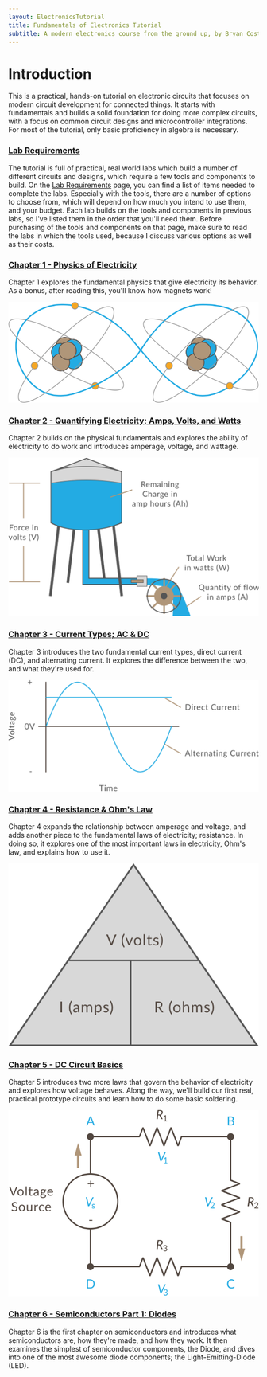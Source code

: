 ```yaml
---
layout: ElectronicsTutorial
title: Fundamentals of Electronics Tutorial
subtitle: A modern electronics course from the ground up, by Bryan Costanich.
---
```


# Introduction

This is a practical, hands-on tutorial on electronic circuits that focuses on modern circuit development for connected things. It starts with fundamentals and builds a solid foundation for doing more complex circuits, with a focus on common circuit designs and microcontroller integrations. For most of the tutorial, only basic proficiency in algebra is necessary.

### [Lab Requirements](Prologue/Requirements)

The tutorial is full of practical, real world labs which build a number of different circuits and designs, which require a few tools and components to build. On the [Lab Requirements](Prologue/Requirements) page, you can find a list of items needed to complete the labs. Especially with the tools, there are a number of options to choose from, which will depend on how much you intend to use them, and your budget. Each lab builds on the tools and components in previous labs, so I've listed them in the order that you'll need them. Before purchasing of the tools and components on that page, make sure to read the labs in which the tools used, because I discuss various options as well as their costs.

### [Chapter 1 - Physics of Electricity](Part1/Atoms)

Chapter 1 explores the fundamental physics that give electricity its behavior. As a bonus, after reading this, you'll know how magnets work!

![](Part1/Atoms_Sharing_an_Electron.svg)

### [Chapter 2 - Quantifying Electricity; Amps, Volts, and Watts](Part2/Amount_and_Force)

Chapter 2 builds on the physical fundamentals and explores the ability of electricity to do work and introduces amperage, voltage, and wattage.

![](Part2/Water_Tower_w_Units.svg)

### [Chapter 3 - Current Types; AC & DC](Part3/Current_Types)

Chapter 3 introduces the two fundamental current types, direct current (DC), and alternating current. It explores the difference between the two, and what they're used for.

![](Part3/AC_DC.svg)


### [Chapter 4 - Resistance & Ohm's Law](Part4/Resistance)

Chapter 4 expands the relationship between amperage and voltage, and adds another piece to the fundamental laws of electricity; resistance. In doing so, it explores one of the most important laws in electricity, Ohm's law, and explains how to use it.

![](Part4/Ohms_Law_Pyramid.svg)

### [Chapter 5 - DC Circuit Basics](Part5/DC_Circuits)

Chapter 5 introduces two more laws that govern the behavior of electricity and explores how voltage behaves. Along the way, we'll build our first real, practical prototype circuits and learn how to do some basic soldering.

![](Part5/Kirchhoffs_Voltage_Law/Kirchhoffs_Voltage_Law.svg)

### [Chapter 6 - Semiconductors Part 1: Diodes](Part6/Semiconductors)

Chapter 6 is the first chapter on semiconductors and introduces what semiconductors are, how they're made, and how they work. It then examines the simplest of semiconductor components, the Diode, and dives into one of the most awesome diode components; the Light-Emitting-Diode (LED).

